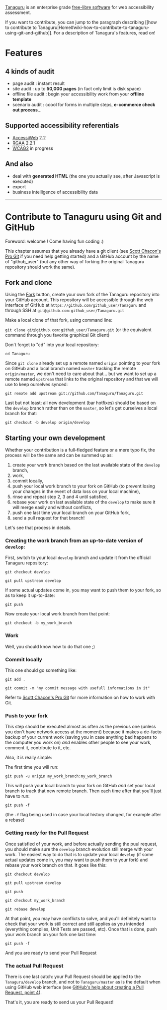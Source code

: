 [Tanaguru](http://www.tanaguru.org/) is an enterprise grade [free-libre software](http://www.tanaguru.org/en/content/license-gnu-agpl) for web accessibility assessment.

If you want to contribute, you can jump to the paragraph describing [[how to contribute to Tanaguru|Home#wiki-how-to-contribute-to-tanaguru-using-git-and-github]]. For a description of Tanaguru's features, read on!

# Features

## 4 kinds of audit
* page audit : instant result
* site audit : up to **50,000 pages** (in fact only limit is disk space)
* offline file audit : begin your accessibility work from your **offline template**
* scenario audit : coool for forms in multiple steps, **e-commerce check out process**...

## Supported accessibility referentials 
* [AccessiWeb](http://www.braillenet.org/accessibilite/referentiel-aw21-en/index.php) 2.2
* [RGAA](http://references.modernisation.gouv.fr/rgaa-accessibilite) 2.2.1
* [WCAG2](http://www.w3.org/TR/WCAG20/) in progress

## And also
- deal with **generated HTML** (the one you actually see, after Javascript is executed)
- export
- business intelligence of accessibility data

***

# Contribute to Tanaguru using Git and GitHub

Foreword: welcome ! Come having fun coding :)

This chapter assumes that you already have a git client (see [Scott Chacon's Pro Git](http://git-scm.com/book/en/Getting-Started-Installing-Git) if you need help getting started) and a GitHub account by the name of "github_user" (but any other way of forking the original Tanaguru repository should work the same).

## Fork and clone
Using the [Fork](https://github.com/Tanaguru/Tanaguru/fork) button, create your own fork of the Tanaguru repository into your GitHub account. This repository will be accessible through the web interface of GitHub at `https://github.com/github_user/Tanaguru` and through SSH at `git@github.com:github_user/Tanaguru.git`

Make a local clone of that fork, using command line:

`git clone git@github.com:github_user/Tanaguru.git` (or the equivalent command through you favorite graphical Git client)

Don't forget to "cd" into your local repository: 

`cd Tanaguru`

Since `git clone` already set up a remote named `origin` pointing to your fork on GitHub and a local branch named `master` tracking the remote `origin/master`, we don't need to care about that... but we want to set up a remote named `upstream` that links to the original repository and that we will use to keep ourselves synced: 

`git remote add upstream git://github.com/Tanaguru/Tanaguru.git`

Last but not least: all new development (bar hotfixes) should be based on the `develop` branch rather than on the `master`, so let's get ourselves a local branch for that: 

`git checkout -b develop origin/develop`

## Starting your own development
Whether your contribution is a full-fledged feature or a mere typo fix, the process will be the same and can be summed up as:

1. create your work branch based on the last available state of the `develop` branch,
1. work, 
1. commit locally,
1. push your local work branch to your fork on GitHub (to prevent losing your changes in the event of data loss on your local machine),
1. rinse and repeat step 2, 3 and 4 until satisfied,
1. rebase your work on last available state of the `develop` to make sure it will merge easily and without conflicts,
1. push one last time your local branch on your GitHub fork,
1. send a pull request for that branch!

Let's see that process in details.

### Creating the work branch from an up-to-date version of `develop`:

First, switch to your local `develop` branch and update it from the official Tanaguru repository:

`git checkout develop`

`git pull upstream develop`

If some actual updates come in, you may want to push them to your fork, so as to keep it up-to-date:

`git push`

Now create your local work branch from that point:

`git checkout -b my_work_branch`

### Work

Well, you should know how to do that one ;)

### Commit locally

This one should go something like:

`git add .`

`git commit -m "my commit message with usefull informations in it"`

Refer to [Scott Chacon's Pro Git](http://git-scm.com/book/en/Git-Basics-Recording-Changes-to-the-Repository) for more information on how to work with Git.

### Push to your fork

This step should be executed almost as often as the previous one (unless you don't have network access at the moment) because it makes a de-facto backup of your current work (saving you in case anything bad happens to the computer you work on) _and_ enables other people to see your work, comment it, contribute to it, etc.

Also, it is really simple:

The first time you will run:

`git push -u origin my_work_branch:my_work_branch`

This will push your local branch to your fork on GitHub _and_ set your local branch to track that new remote branch. Then each time after that you'll just have to run:

`git push -f`

(the `-f` flag being used in case your local history changed, for example after a rebase)

### Getting ready for the Pull Request

Once satisfied of your work, and before actually sending the puul request, you should make sure the `develop` branch evolution still merge with your work. The easiest way to do that is to update your local `develop` (if some actual updates come in, you may want to push them to your fork) and rebase your work branch on that. It goes like this:

`git checkout develop`

`git pull upstream develop`

`git push`

`git checkout my_work_branch`

`git rebase develop`

At that point, you may have conflicts to solve, and you'll definitely want to check that your work is still correct and still applies as you intended (everything compiles, Unit Tests are passed, etc). Once that is done, push your work branch on your fork one last time:

`git push -f`

And you are ready to send your Pull Request

### The actual Pull Request

There is one last catch: your Pull Request should be applied to the `Tanaguru/develop` branch, and not to `Tanaguru/master` as is the default when using GitHub web interface (see [GitHub's help about creating a Pull Request, point 4](https://help.github.com/articles/creating-a-pull-request)).

That's it, you are ready to send us your Pull Request!